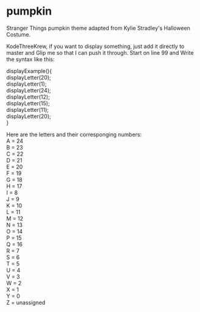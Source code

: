 # pumpkin
Stranger Things pumpkin theme adapted from Kylie Stradley's Halloween Costume.

KodeThreeKrew, if you want to display something, just add it directly to master and Glip me so that I can push it through. Start on line 99 and Write the syntax like this:

displayExample(){ <br/>
  displayLetter(20); <br/>
  displayLetter(1); <br/>
  displayLetter(24); <br/>
  displayLetter(12);<br/>
  displayLetter(15);<br/>
  displayLetter(11);<br/>
  displayLetter(20);<br/>
  }<br/>



Here are the letters and their corresponging numbers: <br/>
A = 24<br/>
B = 23<br/>
C = 22<br/>
D = 21<br/>
E = 20<br/>
F = 19<br/>
G = 18<br/>
H = 17<br/>
I = 8<br/>
J = 9<br/>
K = 10<br/>
L = 11<br/>
M = 12<br/>
N = 13<br/>
O = 14<br/>
P = 15<br/>
Q = 16<br/>
R = 7<br/>
S = 6<br/>
T = 5<br/>
U = 4<br/>
V = 3<br/>
W = 2<br/>
X = 1<br/>
Y = 0<br/>
Z = unassigned
